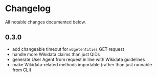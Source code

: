 # Changelog

All notable changes documented below.

## 0.3.0

- add changeable timeout for `wbgetentities` GET request
- handle more Wikidata claims than just QIDs
- generate User Agent from request in line with Wikidata guidelines
- make Wikidata-related methods importable (rather than just runnable from CLI)
